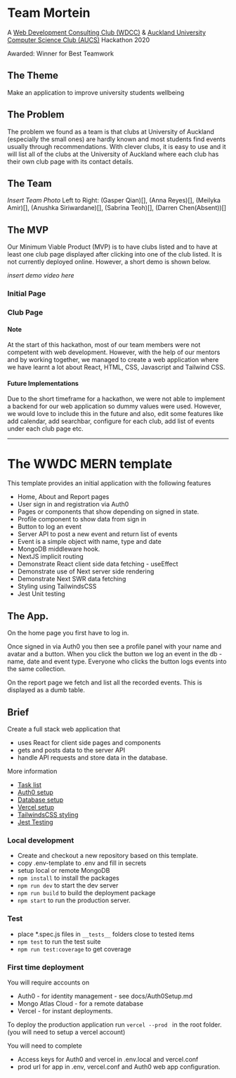# Team Mortein

A [Web Development Consulting Club (WDCC)](https://www.wdcc.co.nz/) & [Auckland University Computer Science Club (AUCS)](https://www.facebook.com/AUCSociety/) Hackathon 2020 

Awarded: Winner for Best Teamwork 

## The Theme
Make an application to improve university students wellbeing 

## The Problem
The problem we found as a team is that clubs at University of Auckland (especially the small ones) are hardly known and most students find events usually through recommendations. With clever clubs, it is easy to use and it will list all of the clubs at the University of Auckland where each club has their own club page with its contact details.

## The Team
*Insert Team Photo*
Left to Right: (Gasper Qian)[], (Anna Reyes)[], (Meilyka Amir)[], (Anushka Siriwardane)[], (Sabrina Teoh)[], (Darren Chen(Absent))[]

## The MVP
Our Minimum Viable Product (MVP) is to have clubs listed and to have at least one club page displayed after clicking into one of the club listed. It is not currently deployed online. However, a short demo is shown below.

*insert demo video here*

### Initial Page


### Club Page

#### Note
At the start of this hackathon, most of our team members were not competent with web development. However, with the help of our mentors and by working together, we managed to create a web application where we have learnt a lot about React, HTML, CSS, Javascript and Tailwind CSS.

#### Future Implementations
Due to the short timeframe for a hackathon, we were not able to implement a backend for our web application so dummy values were used. However, we would love to include this in the future and also, edit some features like add calendar, add searchbar, configure for each club, add list of events under each club page etc.



----------------------------------------------------------


# The WWDC MERN template

This template provides an initial application with the following features
* Home, About and Report pages
* User sign in and registration via Auth0 
* Pages or components that show depending on signed in state.
* Profile component to show data from sign in
* Button to log an event
* Server API to post a new event and return list of events
* Event is a simple object with name, type and date
* MongoDB middleware hook.
* NextJS implicit routing
* Demonstrate React client side data fetching - useEffect
* Demonstrate use of Next server side rendering
* Demonstrate Next SWR data fetching
* Styling using TailwindsCSS
* Jest Unit testing

## The App.
On the home page you first have to log in.  

Once signed in via Auth0 you then see a profile panel with your name and avatar and a button.
When you click the button we log an event in the db - name, date and event type. Everyone who clicks the button logs events into the same collection.

On the report page we fetch and list all the recorded events. This is displayed as a dumb table. 

## Brief
Create a full stack web application that 
* uses React for client side pages and components
* gets and posts data to the server API 
* handle API requests and store data in the database.

More information 
* [Task list](docs/Tasks.md)
* [Auth0 setup](docs/Auth0Setup.md)
* [Database setup](docs/database.md)
* [Vercel setup](docs/Vercel.md)
* [TailwindsCSS styling](https://tailwindcss.com/)
* [Jest Testing](https://jestjs.io/en/)

### Local development
* Create and checkout a new repository based on this template.
* copy .env-template to .env and fill in secrets 
* setup local or remote MongoDB
* `npm install`  to install the packages
* `npm run dev` to start the dev server
* `npm run build` to build the deployment package
* `npm start` to run the production server.

### Test 
* place *.spec.js files in `__tests__` folders close to tested items
* `npm test` to run the test suite
* `npm run test:coverage` to get coverage

### First time deployment
You will require accounts on 
* Auth0 - for identity management - see docs/Auth0Setup.md
* Mongo Atlas Cloud - for a remote database
* Vercel - for instant deployments.

To deploy the production application run `vercel --prod ` in the root folder. (you will need to setup a vercel account)

You will need to complete
* Access keys for Auth0 and vercel in .env.local and vercel.conf
* prod url for app in .env, vercel.conf and Auth0 web app configuration. 


